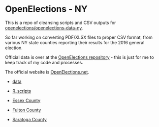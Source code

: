 # OpenElections - NY

This is a repo of cleansing scripts and CSV outputs for [openelections/openelections-data-ny](https://github.com/openelections/openelections-data-ny). 

So far working on converting PDF/XLSX files to proper CSV format, from various NY state counties reporting their results for the 2016 general election.

Official data is over at the [OpenElections repository](https://github.com/openelections/openelections-data-ny) - this is just for me to keep track of my code and processes. 

The official website is [OpenElections.net](http://www.openelections.net/).

- [data](data)
- [R_scripts](R_scripts)

- [Essex County](R_scripts/essex.R)
- [Fulton County](R_scripts/fulton.R)
- [Saratoga County](R_scripts/saratoga.R)

